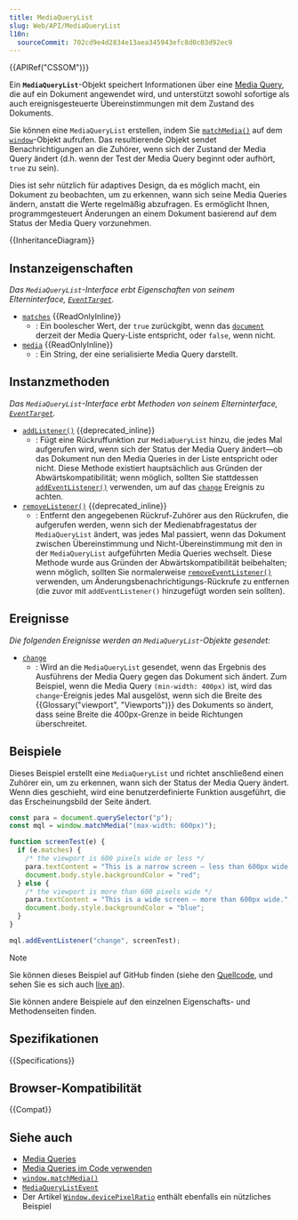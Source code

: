 ```yaml
---
title: MediaQueryList
slug: Web/API/MediaQueryList
l10n:
  sourceCommit: 702cd9e4d2834e13aea345943efc8d0c03d92ec9
---
```


{{APIRef("CSSOM")}}

Ein **`MediaQueryList`**-Objekt speichert Informationen über eine [Media Query](/de/docs/Web/CSS/CSS_media_queries), die auf ein Dokument angewendet wird, und unterstützt sowohl sofortige als auch ereignisgesteuerte Übereinstimmungen mit dem Zustand des Dokuments.

Sie können eine `MediaQueryList` erstellen, indem Sie [`matchMedia()`](/de/docs/Web/API/Window/matchMedia) auf dem [`window`](/de/docs/Web/API/Window)-Objekt aufrufen. Das resultierende Objekt sendet Benachrichtigungen an die Zuhörer, wenn sich der Zustand der Media Query ändert (d.h. wenn der Test der Media Query beginnt oder aufhört, `true` zu sein).

Dies ist sehr nützlich für adaptives Design, da es möglich macht, ein Dokument zu beobachten, um zu erkennen, wann sich seine Media Queries ändern, anstatt die Werte regelmäßig abzufragen. Es ermöglicht Ihnen, programmgesteuert Änderungen an einem Dokument basierend auf dem Status der Media Query vorzunehmen.

{{InheritanceDiagram}}

## Instanzeigenschaften

_Das `MediaQueryList`-Interface erbt Eigenschaften von seinem Elterninterface, [`EventTarget`](/de/docs/Web/API/EventTarget)._

- [`matches`](/de/docs/Web/API/MediaQueryList/matches) {{ReadOnlyInline}}
  - : Ein boolescher Wert, der `true` zurückgibt, wenn das [`document`](/de/docs/Web/API/Document) derzeit der Media Query-Liste entspricht, oder `false`, wenn nicht.
- [`media`](/de/docs/Web/API/MediaQueryList/media) {{ReadOnlyInline}}
  - : Ein String, der eine serialisierte Media Query darstellt.

## Instanzmethoden

_Das `MediaQueryList`-Interface erbt Methoden von seinem Elterninterface, [`EventTarget`](/de/docs/Web/API/EventTarget)._

- [`addListener()`](/de/docs/Web/API/MediaQueryList/addListener) {{deprecated_inline}}
  - : Fügt eine Rückruffunktion zur `MediaQueryList` hinzu, die jedes Mal aufgerufen wird, wenn sich der Status der Media Query ändert—ob das Dokument nun den Media Queries in der Liste entspricht oder nicht. Diese Methode existiert hauptsächlich aus Gründen der Abwärtskompatibilität; wenn möglich, sollten Sie stattdessen [`addEventListener()`](/de/docs/Web/API/EventTarget/addEventListener) verwenden, um auf das [`change`](/de/docs/Web/API/MediaQueryList/change_event) Ereignis zu achten.
- [`removeListener()`](/de/docs/Web/API/MediaQueryList/removeListener) {{deprecated_inline}}
  - : Entfernt den angegebenen Rückruf-Zuhörer aus den Rückrufen, die aufgerufen werden, wenn sich der Medienabfragestatus der `MediaQueryList` ändert, was jedes Mal passiert, wenn das Dokument zwischen Übereinstimmung und Nicht-Übereinstimmung mit den in der `MediaQueryList` aufgeführten Media Queries wechselt. Diese Methode wurde aus Gründen der Abwärtskompatibilität beibehalten; wenn möglich, sollten Sie normalerweise [`removeEventListener()`](/de/docs/Web/API/EventTarget/removeEventListener) verwenden, um Änderungsbenachrichtigungs-Rückrufe zu entfernen (die zuvor mit `addEventListener()` hinzugefügt worden sein sollten).

## Ereignisse

_Die folgenden Ereignisse werden an `MediaQueryList`-Objekte gesendet:_

- [`change`](/de/docs/Web/API/MediaQueryList/change_event)
  - : Wird an die `MediaQueryList` gesendet, wenn das Ergebnis des Ausführens der Media Query gegen das Dokument sich ändert. Zum Beispiel, wenn die Media Query `(min-width: 400px)` ist, wird das `change`-Ereignis jedes Mal ausgelöst, wenn sich die Breite des {{Glossary("viewport", "Viewports")}} des Dokuments so ändert, dass seine Breite die 400px-Grenze in beide Richtungen überschreitet.

## Beispiele

Dieses Beispiel erstellt eine `MediaQueryList` und richtet anschließend einen Zuhörer ein, um zu erkennen, wann sich der Status der Media Query ändert. Wenn dies geschieht, wird eine benutzerdefinierte Funktion ausgeführt, die das Erscheinungsbild der Seite ändert.

```js
const para = document.querySelector("p");
const mql = window.matchMedia("(max-width: 600px)");

function screenTest(e) {
  if (e.matches) {
    /* the viewport is 600 pixels wide or less */
    para.textContent = "This is a narrow screen — less than 600px wide.";
    document.body.style.backgroundColor = "red";
  } else {
    /* the viewport is more than 600 pixels wide */
    para.textContent = "This is a wide screen — more than 600px wide.";
    document.body.style.backgroundColor = "blue";
  }
}

mql.addEventListener("change", screenTest);
```

> [!NOTE]
> Sie können dieses Beispiel auf GitHub finden (siehe den [Quellcode](https://github.com/mdn/dom-examples/blob/main/mediaquerylist/index.html), und sehen Sie es sich auch [live an](https://mdn.github.io/dom-examples/mediaquerylist/index.html)).

Sie können andere Beispiele auf den einzelnen Eigenschafts- und Methodenseiten finden.

## Spezifikationen

{{Specifications}}

## Browser-Kompatibilität

{{Compat}}

## Siehe auch

- [Media Queries](/de/docs/Web/CSS/CSS_media_queries/Using_media_queries)
- [Media Queries im Code verwenden](/de/docs/Web/CSS/CSS_media_queries/Testing_media_queries)
- [`window.matchMedia()`](/de/docs/Web/API/Window/matchMedia)
- [`MediaQueryListEvent`](/de/docs/Web/API/MediaQueryListEvent)
- Der Artikel [`Window.devicePixelRatio`](/de/docs/Web/API/Window/devicePixelRatio) enthält ebenfalls ein nützliches Beispiel
